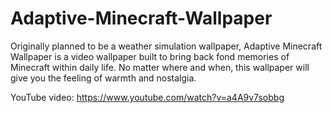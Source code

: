 # Adaptive-Minecraft-Wallpaper
Originally planned to be a weather simulation wallpaper, Adaptive Minecraft Wallpaper is a video wallpaper built to bring back fond memories of Minecraft within daily life. No matter where and when, this wallpaper will give you the feeling of warmth and nostalgia.

YouTube video: https://www.youtube.com/watch?v=a4A9v7sobbg
